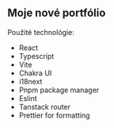 ## Moje nové portfólio

Použité technológie:

-   React
-   Typescript
-   Vite
-   Chakra UI
-   i18next
-   Pnpm package manager
-   Eslint
-   Tanstack router
-   Prettier for formatting